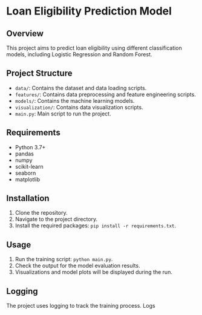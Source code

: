 # Loan Eligibility Prediction Model

## Overview
This project aims to predict loan eligibility using different classification models, including Logistic Regression and Random Forest.

## Project Structure
- `data/`: Contains the dataset and data loading scripts.
- `features/`: Contains data preprocessing and feature engineering scripts.
- `models/`: Contains the machine learning models.
- `visualization/`: Contains data visualization scripts.
- `main.py`: Main script to run the project.

## Requirements
- Python 3.7+
- pandas
- numpy
- scikit-learn
- seaborn
- matplotlib

## Installation
1. Clone the repository.
2. Navigate to the project directory.
3. Install the required packages: `pip install -r requirements.txt`.

## Usage
1. Run the training script: `python main.py`.
2. Check the output for the model evaluation results.
3. Visualizations and model plots will be displayed during the run.

## Logging
The project uses logging to track the training process. Logs
